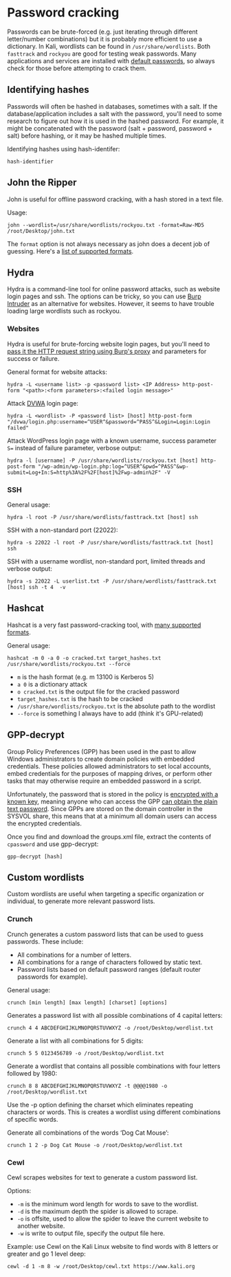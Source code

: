# Password cracking

Passwords can be brute-forced \(e.g. just iterating through different letter/number combinations\) but it is probably more efficient to use a dictionary. In Kali, wordlists can be found in `/usr/share/wordlists`. Both `fasttrack` and `rockyou` are good for testing weak passwords. Many applications and services are installed with [default passwords](http://www.defaultpassword.com/), so always check for those before attempting to crack them.

## Identifying hashes

Passwords will often be hashed in databases, sometimes with a salt. If the database/application includes a salt with the password, you'll need to some research to figure out how it is used in the hashed password. For example, it might be concatenated with the password \(salt + password, password + salt\) before hashing, or it may be hashed multiple times.

Identifying hashes using hash-identifer:

```text
hash-identifier
```

## John the Ripper

John is useful for offline password cracking, with a hash stored in a text file.

Usage:

```text
john --wordlist=/usr/share/wordlists/rockyou.txt -format=Raw-MD5 /root/Desktop/john.txt
```

The `format` option is not always necessary as john does a decent job of guessing. Here's a [list of supported formats](http://pentestmonkey.net/cheat-sheet/john-the-ripper-hash-formats).

## Hydra

Hydra is a command-line tool for online password attacks, such as website login pages and ssh. The options can be tricky, so you can use [Burp Intruder](https://support.portswigger.net/customer/portal/articles/1964020-using-burp-to-brute-force-a-login-page) as an alternative for websites. However, it seems to have trouble loading large wordlists such as rockyou.

### Websites

Hydra is useful for brute-forcing website login pages, but you'll need to [pass it the HTTP request string using Burp's proxy](https://www.hackers-arise.com/single-post/2018/02/26/Online-Password-Cracking-with-THC-Hydra-and-Burp-Suite) and parameters for success or failure.

General format for website attacks:

```text
hydra -L <username list> -p <password list> <IP Address> http-post-form "<path>:<form parameters>:<failed login message>"
```

Attack [DVWA](http://www.dvwa.co.uk/) login page:

```text
hydra -L <wordlist> -P <password list> [host] http-post-form "/dvwa/login.php:username=^USER^&password=^PASS^&Login=Login:Login failed"
```

Attack WordPress login page with a known username, success parameter `S=` instead of failure parameter, verbose output:

```text
hydra -l [username] -P /usr/share/wordlists/rockyou.txt [host] http-post-form "/wp-admin/wp-login.php:log=^USER^&pwd=^PASS^&wp-submit=Log+In:S=http%3A%2F%2F[host]%2Fwp-admin%2F" -V
```

### SSH

General usage:

```text
hydra -l root -P /usr/share/wordlists/fasttrack.txt [host] ssh
```

SSH with a non-standard port \(22022\):

```text
hydra -s 22022 -l root -P /usr/share/wordlists/fasttrack.txt [host] ssh
```

SSH with a username wordlist, non-standard port, limited threads and verbose output:

```text
hydra -s 22022 -L userlist.txt -P /usr/share/wordlists/fasttrack.txt [host] ssh -t 4  -v
```

## Hashcat

Hashcat is a very fast password-cracking tool, with [many supported formats](https://hashcat.net/wiki/doku.php?id=example_hashes).

General usage:

```text
hashcat -m 0 -a 0 -o cracked.txt target_hashes.txt /usr/share/wordlists/rockyou.txt --force
```

* `m` is the hash format \(e.g. m 13100 is Kerberos 5\)
* `a 0` is a dictionary attack
* `o cracked.txt` is the output file for the cracked password
* `target_hashes.txt` is the hash to be cracked
* `/usr/share/wordlists/rockyou.txt` is the absolute path to the wordlist
* `--force` is something I always have to add \(think it's GPU-related\)

## GPP-decrypt

Group Policy Preferences \(GPP\) has been used in the past to allow Windows administrators to create domain policies with embedded credentials. These policies allowed administrators to set local accounts, embed credentials for the purposes of mapping drives, or perform other tasks that may otherwise require an embedded password in a script.

Unfortunately, the password that is stored in the policy is [encrypted with a known key](https://msdn.microsoft.com/en-us/library/cc422924.aspx), meaning anyone who can access the GPP [can obtain the plain text password](https://blog.rapid7.com/2016/07/27/pentesting-in-the-real-world-group-policy-pwnage/). Since GPPs are stored on the domain controller in the SYSVOL share, this means that at a minimum all domain users can access the encrypted credentials.

Once you find and download the groups.xml file, extract the contents of `cpassword` and use gpp-decrypt:

```text
gpp-decrypt [hash]
```

## Custom wordlists

Custom wordlists are useful when targeting a specific organization or individual, to generate more relevant password lists.

### Crunch

Crunch generates a custom password lists that can be used to guess passwords. These include:

* All combinations for a number of letters.
* All combinations for a range of characters followed by static text.
* Password lists based on default password ranges \(default router passwords for example\).

General usage:

```text
crunch [min length] [max length] [charset] [options]
```

Generates a password list with all possible combinations of 4 capital letters:

```text
crunch 4 4 ABCDEFGHIJKLMNOPQRSTUVWXYZ -o /root/Desktop/wordlist.txt
```

Generate a list with all combinations for 5 digits:

```text
crunch 5 5 0123456789 -o /root/Desktop/wordlist.txt
```

Generate a wordlist that contains all possible combinations with four letters followed by 1980:

```text
crunch 8 8 ABCDEFGHIJKLMNOPQRSTUVWXYZ -t @@@@1980 -o /root/Desktop/wordlist.txt
```

Use the -p option defining the charset which eliminates repeating characters or words. This is creates a wordlist using different combinations of specific words.

Generate all combinations of the words ‘Dog Cat Mouse’:

```text
crunch 1 2 -p Dog Cat Mouse -o /root/Desktop/wordlist.txt
```

### Cewl

Cewl scrapes websites for text to generate a custom password list.

Options:

* `-m` is the minimum word length for words to save to the wordlist.
* `-d` is the maximum depth the spider is allowed to scrape.
* `-o` is offsite, used to allow the spider to leave the current website to another website.
* `-w` is write to output file, specify the output file here.

Example: use Cewl on the Kali Linux website to find words with 8 letters or greater and go 1 level deep:

```text
cewl -d 1 -m 8 -w /root/Desktop/cewl.txt https://www.kali.org
```

